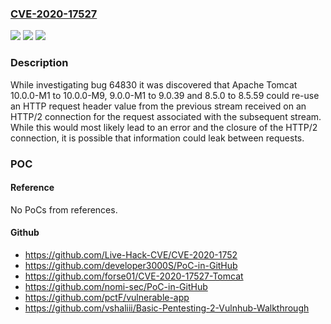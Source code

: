 ### [CVE-2020-17527](https://cve.mitre.org/cgi-bin/cvename.cgi?name=CVE-2020-17527)
![](https://img.shields.io/static/v1?label=Product&message=Apache%20Tomcat&color=blue)
![](https://img.shields.io/static/v1?label=Version&message=Apache%20Tomcat%2010%3D%2010.0.0-M1%20to%2010.0.0-M9%20&color=brighgreen)
![](https://img.shields.io/static/v1?label=Vulnerability&message=CWE-200%20Information%20Exposure&color=brighgreen)

### Description

While investigating bug 64830 it was discovered that Apache Tomcat 10.0.0-M1 to 10.0.0-M9, 9.0.0-M1 to 9.0.39 and 8.5.0 to 8.5.59 could re-use an HTTP request header value from the previous stream received on an HTTP/2 connection for the request associated with the subsequent stream. While this would most likely lead to an error and the closure of the HTTP/2 connection, it is possible that information could leak between requests.

### POC

#### Reference
No PoCs from references.

#### Github
- https://github.com/Live-Hack-CVE/CVE-2020-1752
- https://github.com/developer3000S/PoC-in-GitHub
- https://github.com/forse01/CVE-2020-17527-Tomcat
- https://github.com/nomi-sec/PoC-in-GitHub
- https://github.com/pctF/vulnerable-app
- https://github.com/vshaliii/Basic-Pentesting-2-Vulnhub-Walkthrough


